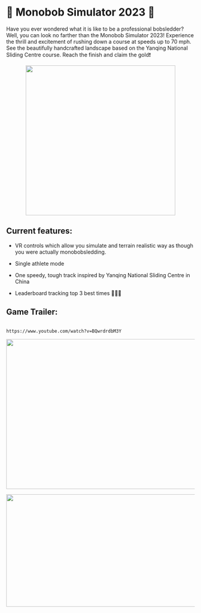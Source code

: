 # 🏅 Monobob Simulator 2023 🏅
Have you ever wondered what it is like to be a professional bobsledder? 
Well, you can look no farther than the Monobob Simulator 2023!
Experience the thrill and excitement of rushing down a course at speeds up to 70 mph. 
See the beautifully handcrafted landscape based on the Yanqing National Sliding Centre course. 
Reach the finish and claim the gold❗ 

<p align="center">
<img align="center" width="400" height="400" src=https://github.com/mayasoleimani/bobsled_vr/assets/82066258/57203e60-50e2-4f09-856a-3a758f8a4275>
 
## **Current features:**

* VR controls which allow you simulate and terrain realistic way as though you were actually monobobsledding.

* Single athlete mode 

* One speedy, tough track inspired by Yanqing National Sliding Centre in China

* Leaderboard tracking top 3 best times 🥇🥈🥉

## Game Trailer: 
                                                    https://www.youtube.com/watch?v=BQwrdrdbM3Y

<p align="center">
<img align="center" width="650" height="400" src=https://github.com/mayasoleimani/bobsled_vr/assets/82066258/2a59bef1-f5eb-4399-ab7a-3097b7ecba58>

<p align="center">
<img align="center" width="700" height="300" src=https://github.com/mayasoleimani/bobsled_vr/assets/82066258/03501d50-fd6c-4816-8c1c-f949fbfd1b2e>



